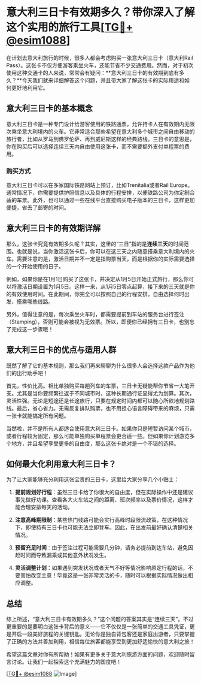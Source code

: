 # 意大利三日卡有效期多久？带你深入了解这个实用的旅行工具[[TG💪+ @esim1088](https://t.me/s/esim1088)]

在计划去意大利旅行的时候，很多人都会考虑购买一张意大利三日卡（意大利Rail Pass）。这张卡不仅方便游客乘坐火车，还能节省不少交通费用。然而，对于初次使用这种交通卡的人来说，常常会有疑问：**意大利三日卡的有效期到底有多久？**今天我们就来详细解答这个问题，并且带大家了解这张卡的实际用途和如何更好地利用它。

## 意大利三日卡的基本概念

意大利三日卡是一种专门设计给游客使用的铁路通票，允许持卡人在有效期内无限次乘坐意大利境内的火车。它非常适合那些希望在意大利多个城市之间自由移动的旅行者，比如从罗马到佛罗伦萨、再到威尼斯这样的经典路线。三日卡的意思是，你在购买后可以选择连续三天内自由使用这张卡，而不需要额外支付单程票的费用。

### 购买方式

意大利三日卡可以在多家国际铁路网站上预订，比如Trenitalia或者Rail Europe。通常情况下，你需要提供护照信息以及具体的行程安排，以便铁路公司为你定制合适的车票。此外，也可以通过一些在线平台直接购买电子版本的三日卡，这样更加便捷，省去了邮寄的时间。

## 意大利三日卡的有效期详解

那么，这张卡究竟有效期多久呢？其实，这里的“三日”指的是**连续三天**的时间范围。也就是说，当你激活这张卡后，你可以在这三天之内随意搭乘意大利境内的火车。需要注意的是，激活日期并不一定是指购票当天，而是根据你的实际需要选择的一个开始使用的日子。

例如，如果你是在1月1日购买了这张卡，并决定从1月5日开始正式旅行，那么你可以将激活日期设置为1月5日。这样一来，从1月5日零点起算，接下来的三天就是你的有效使用时间。在此期间，你完全可以按照自己的行程安排，自由选择何时出发、搭乘哪些线路。

另外，值得注意的是，每次乘坐火车时，都需要提前到车站的服务台进行签注（Stamping），否则可能会被视为无效票。所以，即便你已经拥有三日卡，也别忘了完成这一步骤哦！

## 意大利三日卡的优点与适用人群

既然了解了它的基本规则，那么我们再来聊聊为什么很多人会选择这款产品作为他们的出行助手吧！

首先，性价比高。相比单独购买每趟列车的车票，三日卡无疑能帮你节省一大笔开支。尤其是当你要频繁往返于不同城市时，这种长期通行证显得尤为划算。其次，灵活性强。无论是短途还是长途旅行，只要在规定时间内都可以随心所欲地规划路线。最后，省心省力。无需反复排队购票，也不用担心语言障碍带来的麻烦，只需一张卡就能搞定所有问题。

当然啦，并不是所有人都适合使用意大利三日卡。如果你只是短暂访问某个城市，或者行程较为固定，那么可能单独购买单程票会更合适一些。但如果你计划游览多个地方，并且希望享受更多的自由度，那么这张卡绝对是一个不错的选择。

## 如何最大化利用意大利三日卡？

为了让大家能够充分利用这张宝贵的三日卡，这里给大家分享几个小贴士：

1. **提前规划好行程**：虽然三日卡给了你很大的自由度，但在实际操作中还是建议事先做好功课。查看各大火车站之间的距离、班次频率以及票价情况，这样才能合理安排每天的活动。
   
2. **注意高峰期限制**：某些热门线路可能会实行高峰时段限流政策，在这种情况下，即使持有三日卡也可能无法立即登车。因此，在出发前最好确认清楚相关情况。

3. **预留充足时间**：由于签注过程可能需要几分钟，请务必提前到达车站，避免因赶时间而导致漏乘或其他意外状况发生。

4. **灵活调整计划**：如果遇到突发状况或者天气不好等情况影响原定行程的话，不要害怕改变主意！毕竟这是一张非常灵活的卡，随时可以根据实际情况做出相应调整。

## 总结

综上所述，“意大利三日卡有效期多久？”这个问题的答案其实是“连续三天”。不过更重要的是要明白这张卡背后的意义——它不仅仅是一张简单的交通工具凭证，更是开启一段美好旅程的关键钥匙。无论你是独自背包客还是家庭出游者，只要掌握了正确的方法并善加利用，相信每位旅客都能享受到更加舒适愉快的意大利之旅！

希望这篇文章对你有所帮助！如果有更多关于意大利旅游方面的问题，欢迎随时留言讨论。让我们一起探索这个充满魅力的国度吧！

[[TG💪+ @esim1088](https://t.me/s/esim1088) ![Image](https://i.postimg.cc/4NQfJmqS/Snipaste-2025-05-13-00-14-12.png)]